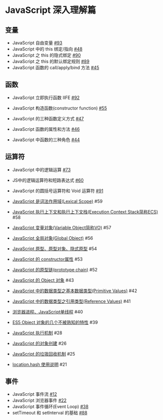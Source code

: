 # JavaScript 深入理解篇

## 变量

- JavaScript 自由变量 [#93](https://github.com/felix-cao/Blog/issues/93)
- JavaScript 中的 this 绑定/指向 [#48](https://github.com/felix-cao/Blog/issues/48)
- JavaScript 之 this 的隐式绑定 [#90](https://github.com/felix-cao/Blog/issues/90)
- JavaScript 之 this 的默认绑定规则 [#89](https://github.com/felix-cao/Blog/issues/89)
- JavaScript 函数的 call/apply/bind 方法 [#45](https://github.com/felix-cao/Blog/issues/45)

## 函数
- JavaScript 立即执行函数 IIFE [#92](https://github.com/felix-cao/Blog/issues/92)
- JavaScript 构造函数(constructor function) [#55](https://github.com/felix-cao/Blog/issues/55)
- JavaScript 的三种函数定义方式 [#47](https://github.com/felix-cao/Blog/issues/47)
- JavaScript 函数的属性和方法 [#46](https://github.com/felix-cao/Blog/issues/46)

- JavaScript 中函数的三种角色 [#44](https://github.com/felix-cao/Blog/issues/44)

## 运算符
- JavaScript 中的逻辑运算 [#73](https://github.com/felix-cao/Blog/issues/73)
- JS中的逻辑运算符和短路表达式 [#60](https://github.com/felix-cao/Blog/issues/60)
- JavaScript 的圆括号运算符和 Void 运算符 [#91](https://github.com/felix-cao/Blog/issues/91)
- [JavaScript 是词法作用域(Lexical Scope)](https://github.com/felix-cao/Blog/issues/59) #59
- [JavaScript 执行上下文和执行上下文栈(Execution Context Stack简称ECS)](https://github.com/felix-cao/Blog/issues/58) #58
- [JavaScript 变量对象(Variable Object简称VO)](https://github.com/felix-cao/Blog/issues/57) #57
- [JavaScript 全局对象(Global Object)](https://github.com/felix-cao/Blog/issues/56) #56

- [JavaScript 原型、原型对象、隐式原型](https://github.com/felix-cao/Blog/issues/54) #54
- [JavaScript 的 constructor属性](https://github.com/felix-cao/Blog/issues/53) #53
- [JavaScript 的原型链(prototype chain)](https://github.com/felix-cao/Blog/issues/52) #52
- [JavaScript 的 Object 对象](https://github.com/felix-cao/Blog/issues/43) #43
- [JavaScript 中的数据类型之基本数据类型(Primitive Values)](https://github.com/felix-cao/Blog/issues/42) #42
- [JavaScript 中的数据类型之引用类型(Reference Values)](https://github.com/felix-cao/Blog/issues/41) #41
- [浏览器进程、JavaScript单线程](https://github.com/felix-cao/Blog/issues/40) #40
- [ES5 Object 对象的几个不被熟知的特性](https://github.com/felix-cao/Blog/issues/39) #39
- [JavaScript 执行机制](https://github.com/felix-cao/Blog/issues/28) #28
- [JavaScript 的对象创建](https://github.com/felix-cao/Blog/issues/26) #26
- [JavaScript 的垃圾回收机制](https://github.com/felix-cao/Blog/issues/25) #25
- [location.hash 使用说明](https://github.com/felix-cao/Blog/issues/21) #21

## 事件
- JavaScript 事件流 [#12](https://github.com/felix-cao/Blog/issues/12)
- JavaScript 浏览器事件 [#22](https://github.com/felix-cao/Blog/issues/22)
- JavaScript 事件循环(Event Loop) [#38](https://github.com/felix-cao/Blog/issues/38)
- setTimeout 和 setInterval 的基础 [#88](https://github.com/felix-cao/Blog/issues/88)
